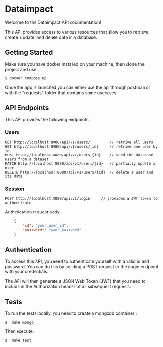 # Dataimpact

Welcome to the Dataimpact API documentation!

This API provides access to various resources that allow you to retrieve, create, update, and delete data in a database.

## Getting Started

Make sure you have docker installed on your machine, then clone the project and use :

```shell
$ docker compose up
```

Once the app is launched you can either use the api through postman or with the "requests" folder that contains some usecases.  

## API Endpoints

This API provides the following endpoints:

### Users

    GET http://localhost:8080/api/v1/users/         // retrive all users
    GET http://localhost:8080/api/v1/users/{id}     // retrive one user by id 
    POST http://localhost:8080/api/v1/users/{id}    // seed the database users from a dataset
    PATCH http://localhost:8080/api/v1/users/{id}   // partially update a user
    DELETE http://localhost:8080/api/v1/users/{id}  // delete a user and its data

### Session

    POST http://localhost:8080/api/v1/login     // provides a JWT token to authenticate 

Authetication request body:
```json
    {
        "id": "your_user_id",
        "password": "your_password"
    }
```
## Authentication

To access this API, you need to authenticate yourself with a valid id and password. You can do this by sending a POST request to the /login endpoint with your credentials.

The API will then generate a JSON Web Token (JWT) that you need to include in the Authorization header of all subsequent requests.

## Tests

To run the tests locally, you need to create a mongodb container :

```shell
$  make mongo
```

Then execute:

```shell
$  make test
```
